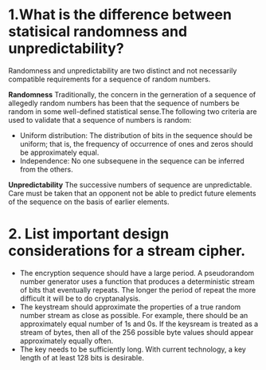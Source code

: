 # 1.What is the difference between statisical randomness and unpredictability?
Randomness and unpredictability are two distinct and not necessarily compatible 
requirements for a sequence of random numbers.

**Randomness** Traditionally, the concern in the gerneration of a sequence of 
allegedly random numbers has been that the sequence of numbers be random in some 
well-defined statistical sense.The following two criteria are used to validate
that a sequence of numbers is random:
- Uniform distribution: The distribution of bits in the sequence should be uniform;
that is, the frequency of occurrence of ones and zeros should be approximately equal.
- Independence: No one subsequene in the sequence can be inferred from the others.

**Unpredictability** The successive numbers of sequence are unpredictable. Care must be 
taken that an opponent not be able to predict future elements of the sequence on the 
basis of earlier elements.

# 2. List important design considerations for a stream cipher.
- The encryption sequence should have a large period. A pseudorandom number generator 
uses a function that produces a deterministic stream of bits that eventually repeats.
The longer the period of repeat the more difficult it will be to do cryptanalysis.
- The keystream should approximate the properties of a true random number stream as 
close as possible. For example, there should be an approximately equal number of 1s and
0s. If the keysream is treated as a stream of bytes, then all of the 256 possible byte
values should appear approximately equally often.
- The key needs to be sufficiently long. With current technology, a key length of at least 
128 bits is desirable.
